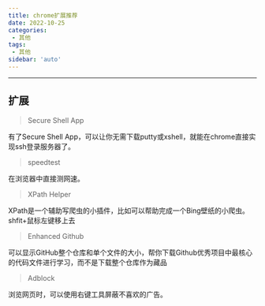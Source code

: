 ```yaml
---
title: chrome扩展推荐
date: 2022-10-25
categories:
 - 其他
tags:
 - 其他
sidebar: 'auto'
---
```

---
## 扩展
> Secure Shell App
> 
有了Secure Shell App，可以让你无需下载putty或xshell，就能在chrome直接实现ssh登录服务器了。
> 
> speedtest
> 
在浏览器中直接测网速。
> 
> XPath Helper
> 
XPath是一个辅助写爬虫的小插件，比如可以帮助完成一个Bing壁纸的小爬虫。  shfit+鼠标左键移上去
> Enhanced Github
> 
可以显示GitHub整个仓库和单个文件的大小，帮你下载Github优秀项目中最核心的代码文件进行学习，而不是下载整个仓库作为藏品
> Adblock
> 
浏览网页时，可以使用右键工具屏蔽不喜欢的广告。
